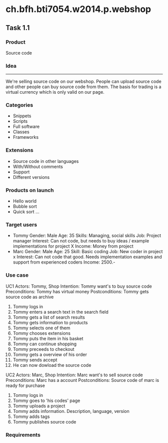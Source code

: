 # ch.bfh.bti7054.w2014.p.webshop

## Task 1.1

### Product
Source code

### Idea
---
We're selling source code on our webshop. People can upload source code and other people can buy source code from them. The basis for trading is a virtual currency which is only valid on our page.

### Categories
- Snippets
- Scripts
- Full software
- Classes
- Frameworks

### Extensions
- Source code in other languages
- With/Without comments
- Support
- Different versions


### Products on launch
- Hello world
- Bubble sort
- Quick sort
...

### Target users
- Tommy
    Gender:     Male
    Age:        35
    Skills:     Managing, social skills
    Job:        Project manager
    Interest:   Can not code, but needs to buy ideas / example implementations for project X
    Income:     Money from project
- Marc
    Gender:     Male
    Age:        25
    Skill:      Basic coding
    Job:        New coder in project x
    Interest:   Can not code that good. Needs implementation examples and support from experienced coders
    Income:     2500.-

### Use case

UC1
Actors:         Tommy, Shop
Intention:      Tommy want's to buy source code
Preconditions:  Tommy has virtual money
Postconditions: Tommy gets source code as archive

1. Tommy logs in 
2. Tommy enters a search text in the search field 
3. Tommy gets a list of search results 
4. Tommy gets information to products  
5. Tommy selects one of them 
6. Tommy chooses extensions 
7. Tommy puts the item in his basket 
8. Tommy can continue shopping 
9. Tommy preceeds to checkout 
10. Tommy gets a overview of his order 
11. Tommy sends accept 
12. He can now dowload the source code

UC2
Actors:         Marc, Shop
Intention:      Marc want's to sell source code
Preconditions:  Marc has a account
Postconditions: Source code of marc is ready for purchase

1. Tommy logs in
2. Tommy goes to 'his codes' page
3. Tommy uploads a project
4. Tommy adds information. Description, language, version
5. Tommy adds tags
6. Tommy publishes source code

### Requirements
